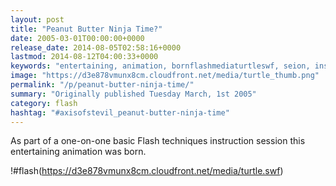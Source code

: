 ```yaml
---
layout: post
title: "Peanut Butter Ninja Time?"
date: 2005-03-01T00:00:00+0000
release_date: 2014-08-05T02:58:16+0000
lastmod: 2014-08-12T04:00:33+0000
keywords: "entertaining, animation, bornflashmediaturtleswf, seion, instruction"
image: "https://d3e878vmunx8cm.cloudfront.net/media/turtle_thumb.png"
permalink: "/p/peanut-butter-ninja-time/"
summary: "Originally published Tuesday March, 1st 2005"
category: flash
hashtag: "#axisofstevil_peanut-butter-ninja-time"
---
```


As part of a one-on-one basic Flash techniques instruction session this entertaining animation was born.

!#flash(https://d3e878vmunx8cm.cloudfront.net/media/turtle.swf)
